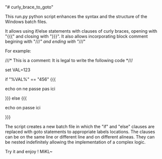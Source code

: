 "# curly_brace_to_goto" 

This run.py python script enhances the syntax and the structure of the Windows batch files.

It allows using if/else statements with clauses of curly braces, opening with "{{{" and closing with "}}}".
It also allows incorporating block comment begining with "///*" and ending with "*///"

For example:

///* This is a comment: It is legal to write the following code *///

set VAL=123

if "%VAL%" == "456" {{{ 

echo on ne passe pas ici

}}} else {{{

echo on passe ici

}}}


The script creates a new batch file in which the "if" and "else" clauses are replaced with goto statements to appropriate labels locations.
The clauses can be on the same line or different line and on different alineas. 
They can be nested indefinitely allowing the implementation of a complex logic.

Try it and enjoy !
MiKL~



